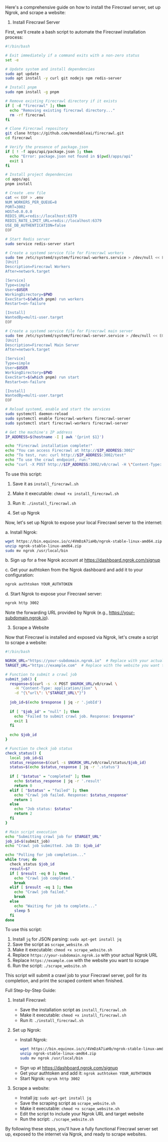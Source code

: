 Here's a comprehensive guide on how to install the Firecrawl server, set up Ngrok, and scrape a website:

1. Install Firecrawl Server

First, we'll create a bash script to automate the Firecrawl installation process:



```bash
#!/bin/bash

# Exit immediately if a command exits with a non-zero status
set -e

# Update system and install dependencies
sudo apt update
sudo apt install -y curl git nodejs npm redis-server

# Install pnpm
sudo npm install -g pnpm

# Remove existing Firecrawl directory if it exists
if [ -d "firecrawl" ]; then
  echo "Removing existing firecrawl directory..."
  rm -rf firecrawl
fi

# Clone Firecrawl repository
git clone https://github.com/mendableai/firecrawl.git
cd firecrawl

# Verify the presence of package.json
if [ ! -f apps/api/package.json ]; then
  echo "Error: package.json not found in $(pwd)/apps/api"
  exit 1
fi

# Install project dependencies
cd apps/api
pnpm install

# Create .env file
cat << EOF > .env
NUM_WORKERS_PER_QUEUE=8
PORT=3002
HOST=0.0.0.0
REDIS_URL=redis://localhost:6379
REDIS_RATE_LIMIT_URL=redis://localhost:6379
USE_DB_AUTHENTICATION=false
EOF

# Start Redis server
sudo service redis-server start

# Create a systemd service file for Firecrawl workers
sudo tee /etc/systemd/system/firecrawl-workers.service > /dev/null << EOF
[Unit]
Description=Firecrawl Workers
After=network.target

[Service]
Type=simple
User=$USER
WorkingDirectory=$PWD
ExecStart=$(which pnpm) run workers
Restart=on-failure

[Install]
WantedBy=multi-user.target
EOF

# Create a systemd service file for Firecrawl main server
sudo tee /etc/systemd/system/firecrawl-server.service > /dev/null << EOF
[Unit]
Description=Firecrawl Main Server
After=network.target

[Service]
Type=simple
User=$USER
WorkingDirectory=$PWD
ExecStart=$(which pnpm) run start
Restart=on-failure

[Install]
WantedBy=multi-user.target
EOF

# Reload systemd, enable and start the services
sudo systemctl daemon-reload
sudo systemctl enable firecrawl-workers firecrawl-server
sudo systemctl start firecrawl-workers firecrawl-server

# Get the machine's IP address
IP_ADDRESS=$(hostname -I | awk '{print $1}')

echo "Firecrawl installation complete!"
echo "You can access Firecrawl at http://$IP_ADDRESS:3002"
echo "To test, run: curl http://$IP_ADDRESS:3002/test"
echo "To use the crawl endpoint, run:"
echo "curl -X POST http://$IP_ADDRESS:3002/v0/crawl -H \"Content-Type: application/json\" -d '{\"url\": \"https://mendable.ai\"}'"

```

To use this script:

1. Save it as `install_firecrawl.sh`
2. Make it executable: `chmod +x install_firecrawl.sh`
3. Run it: `./install_firecrawl.sh`

2. Set up Ngrok

Now, let's set up Ngrok to expose your local Firecrawl server to the internet:

a. Install Ngrok:
```bash
wget https://bin.equinox.io/c/4VmDzA7iaHb/ngrok-stable-linux-amd64.zip
unzip ngrok-stable-linux-amd64.zip
sudo mv ngrok /usr/local/bin
```

b. Sign up for a free Ngrok account at https://dashboard.ngrok.com/signup

c. Get your authtoken from the Ngrok dashboard and add it to your configuration:
```bash
ngrok authtoken YOUR_AUTHTOKEN
```

d. Start Ngrok to expose your Firecrawl server:
```bash
ngrok http 3002
```

Note the forwarding URL provided by Ngrok (e.g., https://your-subdomain.ngrok.io).

3. Scrape a Website

Now that Firecrawl is installed and exposed via Ngrok, let's create a script to scrape a website:



```bash
#!/bin/bash

NGROK_URL="https://your-subdomain.ngrok.io"  # Replace with your actual Ngrok URL
TARGET_URL="https://example.com"  # Replace with the website you want to scrape

# Function to submit a crawl job
submit_job() {
  response=$(curl -s -X POST $NGROK_URL/v0/crawl \
    -H "Content-Type: application/json" \
    -d "{\"url\": \"$TARGET_URL\"}")
  
  job_id=$(echo $response | jq -r '.jobId')
  
  if [ "$job_id" = "null" ]; then
    echo "Failed to submit crawl job. Response: $response"
    exit 1
  fi
  
  echo $job_id
}

# Function to check job status
check_status() {
  local job_id=$1
  status_response=$(curl -s $NGROK_URL/v0/crawl/status/$job_id)
  status=$(echo $status_response | jq -r '.status')
  
  if [ "$status" = "completed" ]; then
    echo $status_response | jq -r '.result'
    return 0
  elif [ "$status" = "failed" ]; then
    echo "Crawl job failed. Response: $status_response"
    return 1
  else
    echo "Job status: $status"
    return 2
  fi
}

# Main script execution
echo "Submitting crawl job for $TARGET_URL"
job_id=$(submit_job)
echo "Crawl job submitted. Job ID: $job_id"

echo "Polling for job completion..."
while true; do
  check_status $job_id
  result=$?
  if [ $result -eq 0 ]; then
    echo "Crawl job completed."
    break
  elif [ $result -eq 1 ]; then
    echo "Crawl job failed."
    break
  else
    echo "Waiting for job to complete..."
    sleep 5
  fi
done

```

To use this script:

1. Install `jq` for JSON parsing: `sudo apt-get install jq`
2. Save the script as `scrape_website.sh`
3. Make it executable: `chmod +x scrape_website.sh`
4. Replace `https://your-subdomain.ngrok.io` with your actual Ngrok URL
5. Replace `https://example.com` with the website you want to scrape
6. Run the script: `./scrape_website.sh`

This script will submit a crawl job to your Firecrawl server, poll for its completion, and print the scraped content when finished.

Full Step-by-Step Guide:

1. Install Firecrawl:
   - Save the installation script as `install_firecrawl.sh`
   - Make it executable: `chmod +x install_firecrawl.sh`
   - Run it: `./install_firecrawl.sh`

2. Set up Ngrok:
   - Install Ngrok:
     ```bash
     wget https://bin.equinox.io/c/4VmDzA7iaHb/ngrok-stable-linux-amd64.zip
     unzip ngrok-stable-linux-amd64.zip
     sudo mv ngrok /usr/local/bin
     ```
   - Sign up at https://dashboard.ngrok.com/signup
   - Get your authtoken and add it: `ngrok authtoken YOUR_AUTHTOKEN`
   - Start Ngrok: `ngrok http 3002`

3. Scrape a website:
   - Install jq: `sudo apt-get install jq`
   - Save the scraping script as `scrape_website.sh`
   - Make it executable: `chmod +x scrape_website.sh`
   - Edit the script to include your Ngrok URL and target website
   - Run the script: `./scrape_website.sh`

By following these steps, you'll have a fully functional Firecrawl server set up, exposed to the internet via Ngrok, and ready to scrape websites.